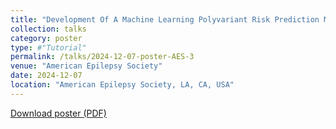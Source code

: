 ```yaml
---
title: "Development Of A Machine Learning Polyvariant Risk Prediction Model For Severe Cutaneous Adverse Drug Reactions To Carbamazepine And Other Aromatic Antiseizure Medications"
collection: talks
category: poster
type: #"Tutorial"
permalink: /talks/2024-12-07-poster-AES-3
venue: "American Epilepsy Society"
date: 2024-12-07
location: "American Epilepsy Society, LA, CA, USA"
---
```


<a href='/files/posters/20241109 poster for AES USA.pdf' target='_blank' download>Download poster (PDF)</a>